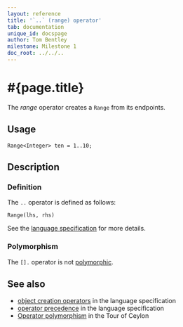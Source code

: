 ```yaml
---
layout: reference
title: '`..` (range) operator'
tab: documentation
unique_id: docspage
author: Tom Bentley
milestone: Milestone 1
doc_root: ../../..
---
```


# #{page.title}

The *range* operator creates a `Range` from its endpoints.

## Usage 

    Range<Integer> ten = 1..10;

## Description


### Definition

The `..` operator is defined as follows:

<!-- check:none -->
    Range(lhs, rhs)

See the [language specification](#{page.doc_root}/#{site.urls.spec_relative}#constructors) for 
more details.

### Polymorphism

The `[].` operator is not [polymorphic](#{page.doc_root}/reference/operator/operator-polymorphism). 

## See also

* [object creation operators](#{page.doc_root}/#{site.urls.spec_relative}#constructors) in the 
  language specification
* [operator precedence](#{page.doc_root}/#{site.urls.spec_relative}#operatorprecedence) in the 
  language specification
* [Operator polymorphism](#{page.doc_root}/tour/language-module/#operator_polymorphism) 
  in the Tour of Ceylon

